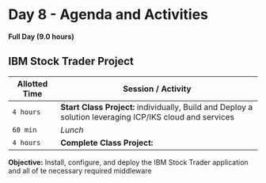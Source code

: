 # Day 8 - Agenda and Activities

**Full Day (9.0 hours)**

## IBM Stock Trader Project


Allotted Time | Session / Activity 
-------|-------------------
`4 hours` | **Start Class Project:** individually, Build and Deploy a solution leveraging ICP/IKS cloud and services
`60 min`  | *Lunch*
`4 hours` | **Complete Class Project:** 


**Objective:** Install, configure, and deploy the IBM Stock Trader application and all of te necessary required middleware  


<!--

####Github: IBM Stock Trader Application and documentation

  - Implementation: Build and Deploy a solution leveraging ICP/IKS cloud and services
  
    - [IBMStockTrader Github Project](https://github.com/IBMStockTrader/stocktrader) 

 
 
####How to setup Stock Trader (IBM Internal)
  
  - [Internal Setup Guide for IBM Stock Trader](https://ibm.box.com/v/IBMStockTraderProject)

  
  
#### IBM Stock Trader Project Environment 

  - [K8S Class Project Skytap Environment](http://ibm.biz/k8sproject-ap1)
  
-->  
  